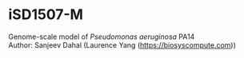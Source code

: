 # iSD1507-M
Genome-scale model of *Pseudomonas aeruginosa* PA14 <br/>
Author: Sanjeev Dahal (Laurence Yang (https://biosyscompute.com))

